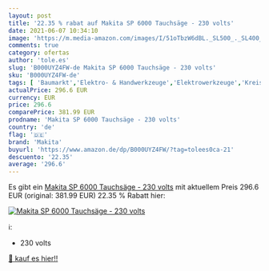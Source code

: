 ```yaml
---
layout: post
title: '22.35 % rabat auf Makita SP 6000 Tauchsäge - 230 volts'
date: 2021-06-07 10:34:10
image: 'https://m.media-amazon.com/images/I/51oTbzW6dBL._SL500_._SL400_.jpg'
comments: true
category: ofertas
author: 'tole.es'
slug: 'B000UYZ4FW-de Makita SP 6000 Tauchsäge - 230 volts'
sku: 'B000UYZ4FW-de'
tags: [ 'Baumarkt','Elektro- & Handwerkzeuge','Elektrowerkzeuge','Kreissägeblätter','Kreissägen','Sägeblätter','Sägen','Zubehör für Elektrowerkzeuge','makita', ]
actualPrice: 296.6 EUR
currency: EUR
price: 296.6
comparePrice: 381.99 EUR
prodname: 'Makita SP 6000 Tauchsäge - 230 volts'
country: 'de'
flag: '🇩🇪'
brand: 'Makita'
buyurl: 'https://www.amazon.de/dp/B000UYZ4FW/?tag=tolees0ca-21'
descuento: '22.35'
average: '296.6'
---
```


Es gibt ein [Makita SP 6000 Tauchsäge - 230 volts](https://www.amazon.de/dp/B000UYZ4FW/?tag=tolees0ca-21) mit aktuellem Preis 296.6 EUR (original: 381.99 EUR) 22.35 % Rabatt hier:

[![Makita SP 6000 Tauchsäge - 230 volts](https://m.media-amazon.com/images/I/51oTbzW6dBL._SL500_._SL400_.jpg)](https://www.amazon.de/dp/B000UYZ4FW/?tag=tolees0ca-21)

ℹ️:

- 230 volts

[🛒 kauf es hier!!](https://www.amazon.de/dp/B000UYZ4FW/?tag=tolees0ca-21)

